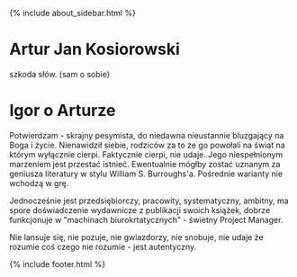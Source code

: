 {% include about_sidebar.html %}
  
   <div class="w3-row w3-padding-64">
    <div class="w3-twothird w3-container">
      <h1 class="w3-text-teal">Artur Jan Kosiorowski</h1>
      <p>szkoda słów. (sam o sobie)</p>
    </div>
    <div class="w3-twothird w3-container">
    <h1 class="w3-text-teal">Igor o Arturze</h1>
      <p>Potwierdzam - skrajny pesymista, do niedawna nieustannie bluzgający na Boga i życie. Nienawidził siebie, rodziców za to że go powołali na świat na którym wyłącznie cierpi. Faktycznie cierpi, nie udaje. Jego niespełnionym marzeniem jest przestać istnieć. Ewentualnie mógłby zostać uznanym za geniusza literatury w stylu William S. Burroughs'a. Pośrednie warianty nie wchodzą w grę.
</p>
      <p>Jednocześnie jest przedsiębiorczy, pracowity, systematyczny, ambitny, ma spore doświadczenie wydawnicze z publikacji swoich książek, dobrze funkcjonuje w "machinach biurokrtatycznych" - świetny Project Manager. 
</p>
      <p>Nie lansuje się, nie pozuje, nie gwiazdorzy, nie snobuje, nie udaje że rozumie coś czego nie rozumie - jest autentyczny.
</p>
    </div>
  </div>



 {% include footer.html %}
<!-- END MAIN -->
</div>
